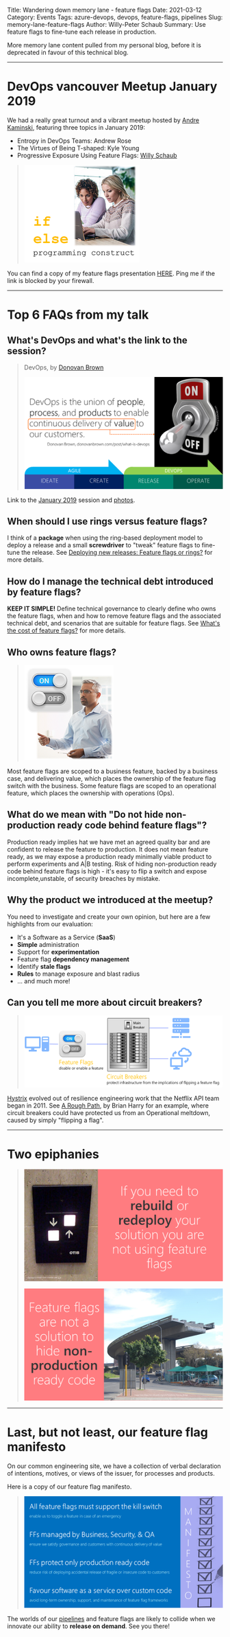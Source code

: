 Title: Wandering down memory lane - feature flags
Date: 2021-03-12
Category: Events
Tags: azure-devops, devops, feature-flags, pipelines
Slug: memory-lane-feature-flags
Author: Willy-Peter Schaub
Summary: Use feature flags to fine-tune each release in production.

More memory lane content pulled from my personal blog, before it is deprecated in favour of this technical blog.

--- 

# DevOps vancouver Meetup January 2019

We had a really great turnout and a vibrant meetup hosted by [Andre Kaminski](https://www.meetup.com/DevOps-Vancouver-BC-Canada/members/44231812/), featuring three topics in January 2019:

- Entropy in DevOps Teams: Andrew Rose
- The Virtues of Being T-shaped: Kyle Young
- Progressive Exposure Using Feature Flags: [Willy Schaub](https://wsbctechnicalblog.github.io/pages/authors.html)

> ![Pipeline](/images/memory-lane-feature-flags-3.png)

You can find a copy of my feature flags presentation [HERE](https://1drv.ms/b/s!AoTKFn7kQntwmop6lYMUH2ki07YkpA). Ping me if the link is blocked by your firewall.

---

# Top 6 FAQs from my talk

## What's DevOps and what's the link to the session?

> DevOps, by [Donovan Brown](https://www.donovanbrown.com/post/what-is-devops)
>
> ![Pipeline](/images/memory-lane-feature-flags-5.png)

Link to the [January 2019](https://www.meetup.com/DevOps-Vancouver-BC-Canada/events/257318843/) session and [photos](https://www.meetup.com/DevOps-Vancouver-BC-Canada/photos/29645676/).

## When should I use rings versus feature flags?

I think of a **package** when using the ring-based deployment model to deploy a release and a small **screwdriver** to "tweak" feature flags to fine-tune the release. See [Deploying new releases: Feature flags or rings?](https://opensource.com/article/18/2/feature-flags-ring-deployment-model) for more details.

## How do I manage the technical debt introduced by feature flags?

**KEEP IT SIMPLE!** Define technical governance to clearly define who owns the feature flags, when and how to remove feature flags and the associated technical debt,  and scenarios that are suitable for feature flags. See [What's the cost of feature flags?](https://opensource.com/article/18/7/does-progressive-exposure-really-come-cost) for more details.

## Who owns feature flags?

> ![Pipeline](/images/memory-lane-feature-flags-2.png)

Most feature flags are scoped to a business feature, backed by a business case, and delivering value, which places the ownership of the feature flag switch with the business. Some feature flags are scoped to an operational feature, which places the ownership with operations (Ops).

## What do we mean with "Do not hide non-production ready code behind feature flags"?

Production ready implies hat we have met an agreed quality bar and are confident to release the feature to production. It does not mean feature ready, as we may expose a production ready minimally viable product to perform experiments and A|B testing. Risk of hiding non-production ready code behind feature flags is high - it's easy to flip a switch and expose incomplete,unstable, of security breaches by mistake.

## Why the product we introduced at the meetup?

You need to investigate and create your own opinion, but here are a few highlights from our evaluation:

- It's a Software as a Service (**SaaS**)
- **Simple** administration
- Support for **experimentation**
- Feature flag **dependency management**
- Identify **stale flags**
- **Rules** to manage exposure and blast radius
- ... and much more!

## Can you tell me more about circuit breakers?

> ![Pipeline](/images/memory-lane-feature-flags-4.png)

[Hystrix](https://github.com/Netflix/Hystrix/wiki) evolved out of resilience engineering work that the Netflix API team began in 2011. See [A Rough Path](https://aka.ms/bh-ff-sos), by Brian Harry for an example, where circuit breakers could have protected us from an Operational meltdown, caused by simply "flipping a flag".

---

# Two epiphanies

> ![Pipeline](/images/memory-lane-feature-flags-6b.png)
>
> ![Pipeline](/images/memory-lane-feature-flags-7b.png)

---

# Last, but not least, our feature flag manifesto

On our common engineering site, we have a collection of verbal declaration of intentions, motives, or views of the issuer, for processes and products.

Here is a copy of our feature flag manifesto.

> ![Pipeline](/images/memory-lane-feature-flags-1.png)

The worlds of our [pipelines](/why-pipelines-part1.html) and feature flags are likely to collide when we innovate our ability to **release on demand**. See you there!

